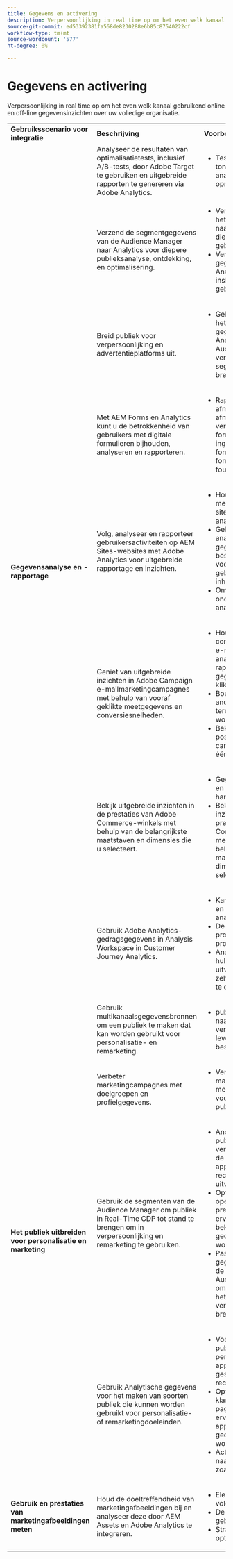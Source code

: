 ```yaml
---
title: Gegevens en activering
description: Verpersoonlijking in real time op om het even welk kanaal gebruikend online en off-line gegevensinzichten over uw volledige organisatie.
source-git-commit: ed53392381fa568de8230288e6b85c87540222cf
workflow-type: tm+mt
source-wordcount: '577'
ht-degree: 0%

---
```



# Gegevens en activering

Verpersoonlijking in real time op om het even welk kanaal gebruikend online en off-line gegevensinzichten over uw volledige organisatie.

<table>

<!--  ROW 1  -->
<tr>
  <td><b>Gebruiksscenario voor integratie</b></td>
  <td><b>Beschrijving</b></td>
  <td><b>Voorbeelden</b></td>
  <td><b>Toepassingsintegratie</b></td>
 </tr>

<!--  ROW 2  -->
<tr>
   <td rowspan="8"><b>Gegevensanalyse en -rapportage</b></td>

<!--  ROW 2a  -->
<td>Analyseer de resultaten van optimalisatietests, inclusief A/B-tests, door Adobe Target te gebruiken en uitgebreide rapporten te genereren via Adobe Analytics.</td>
   <td><ul>
        <li>Testresultaten van A/B tonen in analyserapporten met opmaak.</li>
       </ul></td>
   <td><a href="../integrations-between-applications/target/target-analytics.md" target="_blank" rel="noopener noreferrer">Doel en analyse</a></td>
  </tr>

<!--  ROW 2b  -->
<tr>
   <td>Verzend de segmentgegevens van de Audience Manager naar Analytics voor diepere publieksanalyse, ontdekking, en optimalisering.</td>
    <td><ul>
        <li>Verzend gegevens van het derdesegment naar Analytics voor diepere gebruikersanalyse.</li>
        <li>Verzend CRM-gegevens naar Analytics voor insluiting in gebruikersanalyse.</li>
       </ul></td>
   <td><a href="../integrations-between-applications/aam/aam-analytics.md" target="_blank" rel="noopener noreferrer">Audience Manager en analyse</a></td>
 </tr>

<!--  ROW 2c -->
<tr>
   <td>Breid publiek voor verpersoonlijking en advertentieplatforms uit.</td>
    <td><ul>
        <li>Gebruik server-kant het door:sturen om de gegevens van Analytics naar Audience Manager te verzenden om segmenten tot stand te brengen.</li>
       </ul></td>
   <td><a href="../integrations-between-applications/aam/aam-analytics.md" target="_blank" rel="noopener noreferrer">Audience Manager en analyse</a></td>
 </tr>

<!--  ROW 2d  -->
<tr>
   <td>Met AEM Forms en Analytics kunt u de betrokkenheid van gebruikers met digitale formulieren bijhouden, analyseren en rapporteren. </td>
   <td><ul>
        <li>Rapport over de afmetingen en afmetingen voor het verzenden van formulieren, inclusief ingevulde formuliervelden en formuliervelden met fouten.</li>
       </ul></td>
   <td><a href="../integrations-between-applications/experience-manager/experience-manager-analytics.md" target="_blank" rel="noopener noreferrer">AEM Forms en Analytics</a></td>
 </tr>

<!--  ROW 2e  -->
<tr>
   <td>Volg, analyseer en rapporteer gebruikersactiviteiten op AEM Sites-websites met Adobe Analytics voor uitgebreide rapportage en inzichten.</td>
   <td><ul>
        <li>Houd de belangrijkste metriek voor sitepagina's bij en analyseer deze.</li>
        <li>Gebruik analyserapporten om gegevensgestuurde beslissingen te maken voor gebruikerservaring en inhoudsstrategie.</li>
        <li>Omgezette paden onder en boven analyseren.</li>
       </ul></td>
   <td><a href="../integrations-between-applications/experience-manager/experience-manager-analytics.md" target="_blank" rel="noopener noreferrer">AEM Sites en Analytics</a></td>
 </tr>

<!--  ROW 2f  -->
<tr>
   <td>Geniet van uitgebreide inzichten in Adobe Campaign e-mailmarketingcampagnes met behulp van vooraf geklikte meetgegevens en conversiesnelheden.</td>
   <td><ul>
        <li>Houd conversiemetriek voor e-mailcampagnes bij, analyseer deze en rapporteer deze gegevens na het klikken.</li>
        <li>Bouw campagnes naar andere dimensies terug die in Analytics worden verzameld.</li>
        <li>Bekijk pre-klik en post-klik campagnemetriek in één enkel rapport.</li>
       </ul></td>
   <td><a href="../integrations-between-applications/campaign/campaign-analytics.md" target="_blank" rel="noopener noreferrer">Campagne en analyse</a></td>
 </tr>

<!--  ROW 2g  -->
<tr>
   <td>Bekijk uitgebreide inzichten in de prestaties van Adobe Commerce-winkels met behulp van de belangrijkste maatstaven en dimensies die u selecteert.</td>
   <td><ul>
        <li>Gegevens-inzichten en rapportage over handelsactiviteiten.</li>
        <li>Bekijk uitgebreide inzichten in de prestaties van Adobe Commerce-winkels met behulp van de belangrijkste maatstaven en dimensies die u selecteert.</li>
       </ul></td>
   <td><a href="../integrations-between-applications/commerce/commerce-analytics.md" target="_blank" rel="noopener noreferrer">Handel en analyse</a></td>
 </tr>

<!--  ROW 2h  -->
<tr>
   <td>Gebruik Adobe Analytics-gedragsgegevens in Analysis Workspace in Customer Journey Analytics.</td>
   <td><ul>
        <li>Kanaalbetrokkenheid en conversie analyseren.</li>
        <li>De beste productcategorieën en producten begrijpen.</li>
        <li>Analyse van het hulpmiddelgebruik uitvoeren om zelfbedieningservaring te optimaliseren.</li>
       </ul></td>
   <td><a href="../integrations-between-applications/analytics/analytics-customer-journey-analytics.md" target="_blank" rel="noopener noreferrer">Analyse en Customer Journey Analytics</a></td>
 </tr>


<!--  Row 3  -->
<tr>
  <td rowspan="5"><b>Het publiek uitbreiden voor personalisatie en marketing</b></td>
 </tr>

<!--  ROW 3a  -->
<tr>
  <td>Gebruik multikanaalsgegevensbronnen om een publiek te maken dat kan worden gebruikt voor personalisatie- en remarketing.</td>
  <td><ul><li>publiekssegmenten naar Real-Time CDP verzenden voor levering naar bestemmingen</li>
     </ul></td>
  <td><a href="../integrations-between-applications/rtcdp/rtcdp-cja.md" target="_blank" rel="noopener noreferrer">Customer Journey Analytics en Real-time Customer Data Platform</a></td>
 </tr>

<!--  ROW 3c  -->
<tr>
  <td>Verbeter marketingcampagnes met doelgroepen en profielgegevens.</td>
  <td><ul>
        <li>Verbeter uw marketingcampagne met AEP-gegevens voor publiekssegmentatie.</li>
      </ul></td>
   <td><a href="../integrations-between-applications/campaign/campaign-rtcdp.md">Campagne v8 en Real Time Customer Data Platform</a></td>
 </tr>

<!--  ROW 3d  -->
<tr>
  <td>Gebruik de segmenten van de Audience Manager om publiek in Real-Time CDP tot stand te brengen om in verpersoonlijking en remarketing te gebruiken.</td>
  <td><ul>
        <li>Anonieme digitale publieksgerichtheid en verpersoonlijking op de website, mobiele app, of op gesteunde reclamekanalen uitvoeren.</li>
        <li>Optimaliseer openingspagina en pre-authentificatie ervaringen die op bekende apparaat en gedragskenmerken worden gebaseerd.</li>
        <li>Pas het gegevensnetwerk van de derde van de Audience Manager toe om uw publiek voor het richten verder te verfijnen en uit te breiden.</li>
      </ul></td>
  <td><a href="../integrations-between-applications/aam/aam-rtcdp.md" target="_blank" rel="noopener noreferrer">Audience Manager en Real-time Customer Data Platform</a></td>
 </tr>

<!--  ROW 3e  -->
<td>Gebruik Analytische gegevens voor het maken van soorten publiek die kunnen worden gebruikt voor personalisatie- of remarketingdoeleinden.</td>
   <td><ul><li>Voer digitale publieksgerichte en personalisatie op apparaten of gesteunde reclamekanalen uit.</li>
           <li>Optimaliseer bekende klant landende pagina's en anonieme ervaringen die op apparaat en gedragsattributen worden gebaseerd.</li>
           <li>Activeer het publiek naar bekende kanalen, zoals e-mail en SMS.</li>
        </ul></td>
   <td><a href="../integrations-between-applications/analytics/analytics-rtcdp.md" target="_blank" rel="noopener noreferrer">Analytics en Real-time Customer Data Platform</a></td>


<!--  ROW 4  -->
<tr>
   <td><b>Gebruik en prestaties van marketingafbeeldingen meten</b></td>
   <td>Houd de doeltreffendheid van marketingafbeeldingen bij en analyseer deze door AEM Assets en Adobe Analytics te integreren.</td>
   <td><ul><li>Elementprestaties volgen en analyseren.</li>
           <li>De betrokkenheid van gebruikers analyseren.</li>
           <li>Strategie voor inhoud optimaliseren.</li>
        </ul></td>
   <td><a href="../integrations-between-applications/experience-manager/experience-manager-analytics.md" target="_blank" rel="noopener noreferrer">AEM Assets en Analytics</a></td>
 </tr>
 </table>

